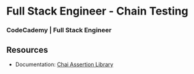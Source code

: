 # Full Stack Engineer - Chain Testing
### CodeCademy | Full Stack Engineer

## Resources
* Documentation: [Chai Assertion Library](https://www.chaijs.com/guide/)